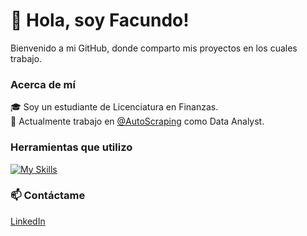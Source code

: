 # 👋 Hola, soy Facundo!

Bienvenido a mi GitHub, donde comparto mis proyectos en los cuales trabajo. 

### Acerca de mí  

🎓 Soy un estudiante de Licenciatura en Finanzas.  
💼 Actualmente trabajo en [@AutoScraping](https://github.com/AutoScraping) como Data Analyst.  

### Herramientas que utilizo

[![My Skills](https://skillicons.dev/icons?i=py,mysql,postgres,git,github&theme=light)](https://skillicons.dev)


### 📫 Contáctame
[LinkedIn](https://www.linkedin.com/in/facundolotobattan/)

